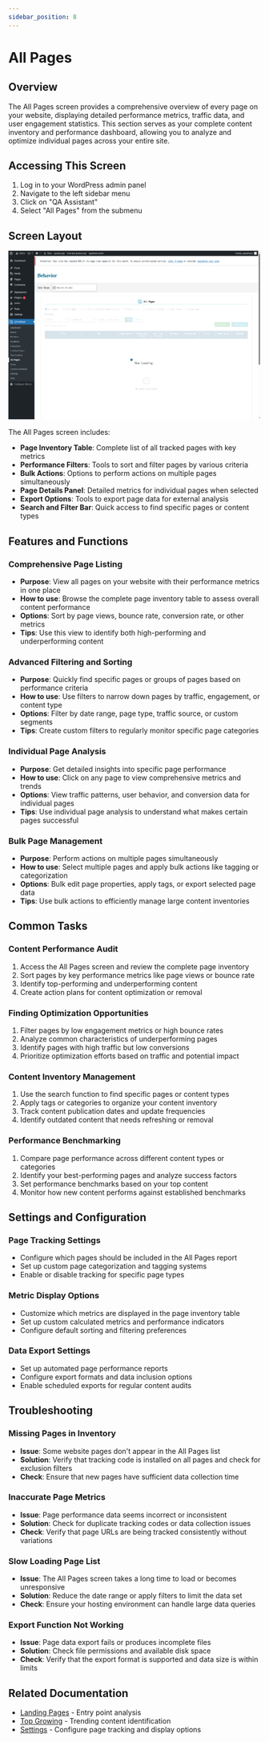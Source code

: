 ```yaml
---
sidebar_position: 8
---
```


# All Pages

## Overview
The All Pages screen provides a comprehensive overview of every page on your website, displaying detailed performance metrics, traffic data, and user engagement statistics. This section serves as your complete content inventory and performance dashboard, allowing you to analyze and optimize individual pages across your entire site.

## Accessing This Screen
1. Log in to your WordPress admin panel
2. Navigate to the left sidebar menu
3. Click on "QA Assistant"
4. Select "All Pages" from the submenu

## Screen Layout
![All Pages Overview](./images/screen-all-pages-overview.png)

The All Pages screen includes:
- **Page Inventory Table**: Complete list of all tracked pages with key metrics
- **Performance Filters**: Tools to sort and filter pages by various criteria
- **Bulk Actions**: Options to perform actions on multiple pages simultaneously
- **Page Details Panel**: Detailed metrics for individual pages when selected
- **Export Options**: Tools to export page data for external analysis
- **Search and Filter Bar**: Quick access to find specific pages or content types

## Features and Functions

### Comprehensive Page Listing
- **Purpose**: View all pages on your website with their performance metrics in one place
- **How to use**: Browse the complete page inventory table to assess overall content performance
- **Options**: Sort by page views, bounce rate, conversion rate, or other metrics
- **Tips**: Use this view to identify both high-performing and underperforming content

### Advanced Filtering and Sorting
- **Purpose**: Quickly find specific pages or groups of pages based on performance criteria
- **How to use**: Use filters to narrow down pages by traffic, engagement, or content type
- **Options**: Filter by date range, page type, traffic source, or custom segments
- **Tips**: Create custom filters to regularly monitor specific page categories

### Individual Page Analysis
- **Purpose**: Get detailed insights into specific page performance
- **How to use**: Click on any page to view comprehensive metrics and trends
- **Options**: View traffic patterns, user behavior, and conversion data for individual pages
- **Tips**: Use individual page analysis to understand what makes certain pages successful

### Bulk Page Management
- **Purpose**: Perform actions on multiple pages simultaneously
- **How to use**: Select multiple pages and apply bulk actions like tagging or categorization
- **Options**: Bulk edit page properties, apply tags, or export selected page data
- **Tips**: Use bulk actions to efficiently manage large content inventories

## Common Tasks

### Content Performance Audit
1. Access the All Pages screen and review the complete page inventory
2. Sort pages by key performance metrics like page views or bounce rate
3. Identify top-performing and underperforming content
4. Create action plans for content optimization or removal

### Finding Optimization Opportunities
1. Filter pages by low engagement metrics or high bounce rates
2. Analyze common characteristics of underperforming pages
3. Identify pages with high traffic but low conversions
4. Prioritize optimization efforts based on traffic and potential impact

### Content Inventory Management
1. Use the search function to find specific pages or content types
2. Apply tags or categories to organize your content inventory
3. Track content publication dates and update frequencies
4. Identify outdated content that needs refreshing or removal

### Performance Benchmarking
1. Compare page performance across different content types or categories
2. Identify your best-performing pages and analyze success factors
3. Set performance benchmarks based on your top content
4. Monitor how new content performs against established benchmarks

## Settings and Configuration

### Page Tracking Settings
- Configure which pages should be included in the All Pages report
- Set up custom page categorization and tagging systems
- Enable or disable tracking for specific page types

### Metric Display Options
- Customize which metrics are displayed in the page inventory table
- Set up custom calculated metrics and performance indicators
- Configure default sorting and filtering preferences

### Data Export Settings
- Set up automated page performance reports
- Configure export formats and data inclusion options
- Enable scheduled exports for regular content audits

## Troubleshooting

### Missing Pages in Inventory
- **Issue**: Some website pages don't appear in the All Pages list
- **Solution**: Verify that tracking code is installed on all pages and check for exclusion filters
- **Check**: Ensure that new pages have sufficient data collection time

### Inaccurate Page Metrics
- **Issue**: Page performance data seems incorrect or inconsistent
- **Solution**: Check for duplicate tracking codes or data collection issues
- **Check**: Verify that page URLs are being tracked consistently without variations

### Slow Loading Page List
- **Issue**: The All Pages screen takes a long time to load or becomes unresponsive
- **Solution**: Reduce the date range or apply filters to limit the data set
- **Check**: Ensure your hosting environment can handle large data queries

### Export Function Not Working
- **Issue**: Page data export fails or produces incomplete files
- **Solution**: Check file permissions and available disk space
- **Check**: Verify that the export format is supported and data size is within limits

## Related Documentation
- [Landing Pages](/docs/user-manual/screens-and-operations/landing-pages) - Entry point analysis
- [Top Growing](/docs/user-manual/screens-and-operations/top-growing) - Trending content identification
- [Settings](/docs/user-manual/screens-and-operations/settings) - Configure page tracking and display options
